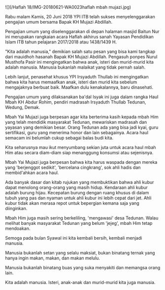 ![](/Haflah 18/IMG-20180621-WA0023haflah mbah mujazi.jpg)

Rabu malam Kamis, 20 Juni 2018 YPI ITB telah sukses menyelenggarakan pengajian umum bersama Bapak KH Mujazi Abdillah.

Pengajian umum yang diselenggarakan di depan halaman masjid Baitun Nur ini merupakan rangkaian acara Haflah akhirus sanah Yayasan Pendidikan Islam ITB tahun pelajaran 2017/2018 atau 1438/1439 H.

"Kita adalah manusia," demikian salah satu pesan yang bisa kami tangkap dari mauidhoh hasanah Bapak KH Mujazi Abdillah. Pengasuh ponpes Nurul Musthofa Pasir ini mengingatkan bahwa anak, isteri dan murid-murid kita adalah manusia. Manusia bukanlah malaikat yang tidak pernah salah.

Lebih lanjut, penasehat khusus YPI Irsyaduth Thullab ini mengingatkan bahwa kita harus memaafkan anak, isteri dan murid kita sebelum mengajaknya berbuat baik. Maafkan dulu kenakalannya, baru dinasehati.

Pengajian umum yang dilaksanakan ba'dal Isyak ini juga dalam rangka Haul Mbah KH Abdur Rohim, pendiri madrasah Irsyaduth Thullab Tedunan, Wedung, Demak.

Mbah Yai Mujazi juga berpesan agar kita berterima kasih kepada mbah Him yang telah mendidik masyarakat Tedunan, mewariskan madrasah dan yayasan yang demikian besar. Orang Tedunan ada yang bisa jadi kyai, guru sertifikasi, guru yang menerima honor dan lain sebagainya. Acara haul semacam ini belumlah cukup sebagai balas budi kita.

Kita seharusnya mau ikut menyumbang sekian juta untuk acara haul mbah Him atau secara diam-diam siap menanggung konsumsi atau sejenisnya.

Mbah Yai Mujazi juga berpesan bahwa kita harus waspada dengan mereka yang 'berjenggot sedikit', 'bercelana cingkrang', sok ahli hadis dan membid'ahkan acara haul.

Ada banyak dasar dan kitab rujukan yang membuktikan bahwa ahli kubur dapat menolong orang-orang yang masih hidup. Kendaraan ahli kubur adalah burung hijau. Kecepatan burung dengan ruang khusus di dalam tubuh yang pas dan nyaman untuk ahli kubur ini lebih cepat dari jet. Ahli kubur tidak akan merasa repot untuk bepergian kemana saja yang diinginkan.

Mbah Him juga masih sering berkeliling, 'mengawasi' desa Tedunan. Walau melihat banyak masyarakat Tedunan yang belum 'jejeg', mbah Him tetap mendoakan.

Semoga pada bulan Syawal ini kita kembali bersih, kembali menjadi manusia.

Manusia bukanlah setan yang selalu maksiat, bukan binatang ternak yang hanya ingin makan, makan, dan makan melulu.

Manusia bukanlah binatang buas yang suka menyakiti dan memangsa orang lain.

Kita adalah manusia. Isteri, anak-anak dan murid-murid kita juga manusia.

